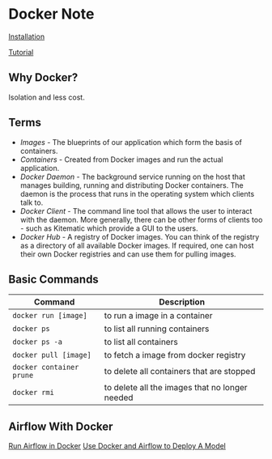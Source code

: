 # Docker Note
[Installation](https://docs.docker.com/desktop/install/mac-install/)

[Tutorial](https://docker-curriculum.com/)

## Why Docker?
Isolation and less cost.

## Terms
- *Images* - The blueprints of our application which form the basis of containers.
- *Containers* - Created from Docker images and run the actual application. 
- *Docker Daemon* - The background service running on the host that manages building, running and distributing Docker containers. The daemon is the process that runs in the operating system which clients talk to.
- *Docker Client* - The command line tool that allows the user to interact with the daemon. More generally, there can be other forms of clients too - such as Kitematic which provide a GUI to the users.
- *Docker Hub* - A registry of Docker images. You can think of the registry as a directory of all available Docker images. If required, one can host their own Docker registries and can use them for pulling images.

## Basic Commands
|Command|Description|
|--|--|
|`docker run [image]`|to run a image in a container|
|`docker ps`|to list all running containers|
|`docker ps -a`|to list all containers|
|`docker pull [image]`|to fetch a image from docker registry|
|`docker container prune`|to delete all containers that are stopped|
|`docker rmi`|to delete all the images that no longer needed|

## Airflow With Docker
[Run Airflow in Docker](https://airflow.apache.org/docs/apache-airflow/stable/howto/docker-compose/index.html)
[Use Docker and Airflow to Deploy A Model](https://medium.com/sfu-cspmp/use-docker-and-airflow-to-deploy-your-data-science-workflow-dc17982d8dd8)
